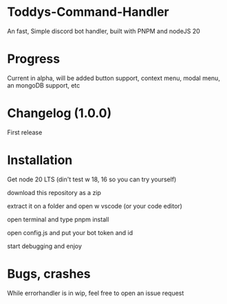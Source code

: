 # Toddys-Command-Handler
 An fast, Simple discord bot handler, built with PNPM and nodeJS 20
# Progress
 Current in alpha, will be added button support, context menu, modal menu, an mongoDB support, etc

# Changelog (1.0.0)
First release

# Installation
Get node 20 LTS (din't test w 18, 16 so you can try yourself) 

download this repository as a zip

extract it on a folder and open w vscode (or your code editor)

open terminal and type pnpm install

open config.js and put your bot token and id

start debugging and enjoy

# Bugs, crashes
While errorhandler is in wip, feel free to open an issue request
